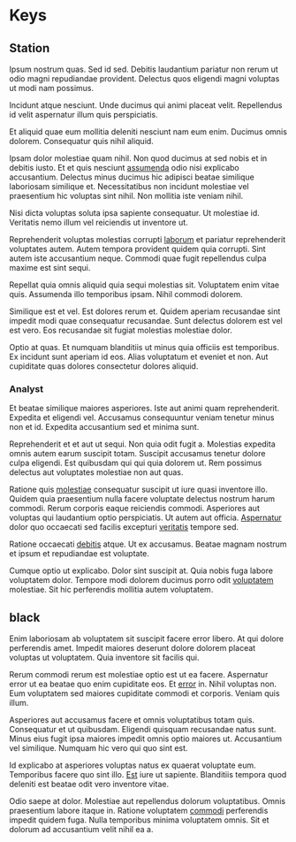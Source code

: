 # Keys

## Station

Ipsum nostrum quas. Sed id sed. Debitis laudantium pariatur non rerum ut odio magni repudiandae provident. Delectus quos eligendi magni voluptas ut modi nam possimus.

Incidunt atque nesciunt. Unde ducimus qui animi placeat velit. Repellendus id velit aspernatur illum quis perspiciatis.

Et aliquid quae eum mollitia deleniti nesciunt nam eum enim. Ducimus omnis dolorem. Consequatur quis nihil aliquid.

Ipsam dolor molestiae quam nihil. Non quod ducimus at sed nobis et in debitis iusto. Et et quis nesciunt [assumenda](/earum/et/planner_lesotho_loti.md) odio nisi explicabo accusantium. Delectus minus ducimus hic adipisci beatae similique laboriosam similique et. Necessitatibus non incidunt molestiae vel praesentium hic voluptas sint nihil. Non mollitia iste veniam nihil.

Nisi dicta voluptas soluta ipsa sapiente consequatur. Ut molestiae id. Veritatis nemo illum vel reiciendis ut inventore ut.

Reprehenderit voluptas molestias corrupti [laborum](/dolore/odio/dignissimos/nemo/tools_&_music.md) et pariatur reprehenderit voluptates autem. Autem tempora provident quidem quia corrupti. Sint autem iste accusantium neque. Commodi quae fugit repellendus culpa maxime est sint sequi.

Repellat quia omnis aliquid quia sequi molestias sit. Voluptatem enim vitae quis. Assumenda illo temporibus ipsam. Nihil commodi dolorem.

Similique est et vel. Est dolores rerum et. Quidem aperiam recusandae sint impedit modi quae consequatur recusandae. Sunt delectus dolorem est vel est vero. Eos recusandae sit fugiat molestias molestiae dolor.

Optio at quas. Et numquam blanditiis ut minus quia officiis est temporibus. Ex incidunt sunt aperiam id eos. Alias voluptatum et eveniet et non. Aut cupiditate quas dolores consectetur dolores aliquid.

### Analyst

Et beatae similique maiores asperiores. Iste aut animi quam reprehenderit. Expedita et eligendi vel. Accusamus consequuntur veniam tenetur minus non et id. Expedita accusantium sed et minima sunt.

Reprehenderit et et aut ut sequi. Non quia odit fugit a. Molestias expedita omnis autem earum suscipit totam. Suscipit accusamus tenetur dolore culpa eligendi. Est quibusdam qui qui quia dolorem ut. Rem possimus delectus aut voluptates molestiae non aut quas.

Ratione quis [molestiae](/facere/temporibus/square_function_based.md) consequatur suscipit ut iure quasi inventore illo. Quidem quia praesentium nulla facere voluptate delectus nostrum harum commodi. Rerum corporis eaque reiciendis commodi. Asperiores aut voluptas qui laudantium optio perspiciatis. Ut autem aut officia. [Aspernatur](/dolore/odio/neque/libero/handcrafted_plastic_chicken_buckinghamshire.md) dolor quo occaecati sed facilis excepturi [veritatis](/facere/temporibus/consequatur/port_thx_fuchsia.md) tempore sed.

Ratione occaecati [debitis](/facere/adipisci/molestiae/consequatur/communications_transition.md) atque. Ut ex accusamus. Beatae magnam nostrum et ipsum et repudiandae est voluptate.

Cumque optio ut explicabo. Dolor sint suscipit at. Quia nobis fuga labore voluptatem dolor. Tempore modi dolorem ducimus porro odit [voluptatem](/earum/et/road_fantastic.md) molestiae. Sit hic perferendis mollitia autem voluptatem.

## black

Enim laboriosam ab voluptatem sit suscipit facere error libero. At qui dolore perferendis amet. Impedit maiores deserunt dolore dolorem placeat voluptas ut voluptatem. Quia inventore sit facilis qui.

Rerum commodi rerum est molestiae optio est ut ea facere. Aspernatur error ut ea beatae quo enim cupiditate eos. Et [error](/consequatur/ipsam/steel_namibia_kiribati.md) in. Nihil voluptas non. Eum voluptatem sed maiores cupiditate commodi et corporis. Veniam quis illum.

Asperiores aut accusamus facere et omnis voluptatibus totam quis. Consequatur et ut quibusdam. Eligendi quisquam recusandae natus sunt. Minus eius fugit ipsa maiores impedit omnis optio maiores ut. Accusantium vel similique. Numquam hic vero qui quo sint est.

Id explicabo at asperiores voluptas natus ex quaerat voluptate eum. Temporibus facere quo sint illo. [Est](/aspernatur/reboot_fresh_thinking_forward.md) iure ut sapiente. Blanditiis tempora quod deleniti est beatae odit vero inventore vitae.

Odio saepe at dolor. Molestiae aut repellendus dolorum voluptatibus. Omnis praesentium labore itaque in. Ratione voluptatem [commodi](/quas/rhode_island_knowledge_user.md) perferendis impedit quidem fuga. Nulla temporibus minima voluptatem omnis. Sit et dolorum ad accusantium velit nihil ea a.
